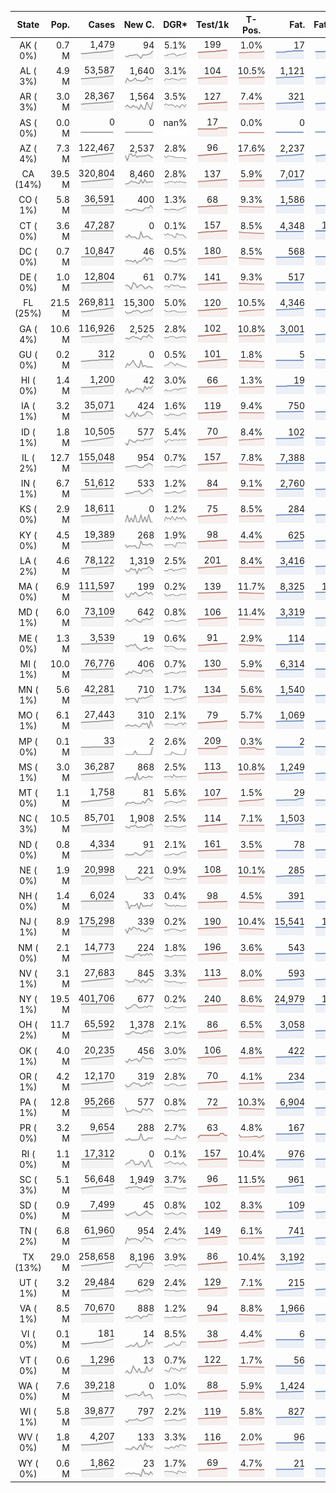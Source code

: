 
<!-- Building Table Time:  2020-07-13T13:57:29.245472 -->


| State | Pop. | Cases | New C. | DGR* | Test/1k | T-Pos. | Fat. | Fat./1M  | CFR* |  GF* | GF-14day | Dbl.Days | CDD |  
| :---: | ---: | ---: | ---: | :---: | :---: | :---: | ---: | ---:  | :---: |  :---: | :---: | :---: | ---: |  
| AK ( 0%)  | 0.7 M  | 1,479 <br><img src="/assets/images/covid/sparklines/AK_img_positive_20200713_1594663049.png"> | 94 <br><img src="/assets/images/covid/sparklines/AK_img_positiveIncrease_20200713_1594663049.png"> | 5.1% <br><img src="/assets/images/covid/sparklines/AK_img_dgr_4_20200713_1594663049.png"> | 199 <br><img src="/assets/images/covid/sparklines/AK_img_total_test_per_1k_20200713_1594663049.png"> | 1.0% <br><img src="/assets/images/covid/sparklines/AK_img_test_positivity_20200713_1594663049.png"> | 17 <br><img src="/assets/images/covid/sparklines/AK_img_death_20200713_1594663049.png"> | 23 <br><img src="/assets/images/covid/sparklines/AK_img_death_20200713_1594663049.png">  | 1.2% <br><img src="/assets/images/covid/sparklines/AK_img_cfr_4_20200713_1594663050.png"> |  1.3 <br><img src="/assets/images/covid/sparklines/AK_img_gfac_4_20200713_1594663050.png"> | 14.0 <br><img src="/assets/images/covid/sparklines/AK_img_gfac_14sum_20200713_1594663050.png"> | 13 <br><img src="/assets/images/covid/sparklines/AK_img_doubling_days_20200713_1594663050.png"> | 0   |  
| AL ( 3%)  | 4.9 M  | 53,587 <br><img src="/assets/images/covid/sparklines/AL_img_positive_20200713_1594663050.png"> | 1,640 <br><img src="/assets/images/covid/sparklines/AL_img_positiveIncrease_20200713_1594663050.png"> | 3.1% <br><img src="/assets/images/covid/sparklines/AL_img_dgr_4_20200713_1594663050.png"> | 104 <br><img src="/assets/images/covid/sparklines/AL_img_total_test_per_1k_20200713_1594663050.png"> | 10.5% <br><img src="/assets/images/covid/sparklines/AL_img_test_positivity_20200713_1594663050.png"> | 1,121 <br><img src="/assets/images/covid/sparklines/AL_img_death_20200713_1594663051.png"> | 229 <br><img src="/assets/images/covid/sparklines/AL_img_death_20200713_1594663051.png">  | 2.1% <br><img src="/assets/images/covid/sparklines/AL_img_cfr_4_20200713_1594663051.png"> |  1.1 <br><img src="/assets/images/covid/sparklines/AL_img_gfac_4_20200713_1594663051.png"> | 18.2 <br><img src="/assets/images/covid/sparklines/AL_img_gfac_14sum_20200713_1594663051.png"> | 23 <br><img src="/assets/images/covid/sparklines/AL_img_doubling_days_20200713_1594663051.png"> | 0   |  
| AR ( 3%)  | 3.0 M  | 28,367 <br><img src="/assets/images/covid/sparklines/AR_img_positive_20200713_1594663051.png"> | 1,564 <br><img src="/assets/images/covid/sparklines/AR_img_positiveIncrease_20200713_1594663051.png"> | 3.5% <br><img src="/assets/images/covid/sparklines/AR_img_dgr_4_20200713_1594663051.png"> | 127 <br><img src="/assets/images/covid/sparklines/AR_img_total_test_per_1k_20200713_1594663052.png"> | 7.4% <br><img src="/assets/images/covid/sparklines/AR_img_test_positivity_20200713_1594663052.png"> | 321 <br><img src="/assets/images/covid/sparklines/AR_img_death_20200713_1594663052.png"> | 106 <br><img src="/assets/images/covid/sparklines/AR_img_death_20200713_1594663052.png">  | 1.2% <br><img src="/assets/images/covid/sparklines/AR_img_cfr_4_20200713_1594663052.png"> |  0.2 <br><img src="/assets/images/covid/sparklines/AR_img_gfac_4_20200713_1594663052.png"> | 9.3 <br><img src="/assets/images/covid/sparklines/AR_img_gfac_14sum_20200713_1594663052.png"> | 20 <br><img src="/assets/images/covid/sparklines/AR_img_doubling_days_20200713_1594663052.png"> | 0   |  
| AS ( 0%)  | 0.0 M  | 0 <br><img src="/assets/images/covid/sparklines/AS_img_positive_20200713_1594663052.png"> | 0 <br><img src="/assets/images/covid/sparklines/AS_img_positiveIncrease_20200713_1594663053.png"> | nan% <br><img src="/assets/images/covid/sparklines/AS_img_dgr_4_20200713_1594663053.png"> | 17 <br><img src="/assets/images/covid/sparklines/AS_img_total_test_per_1k_20200713_1594663053.png"> | 0.0% <br><img src="/assets/images/covid/sparklines/AS_img_test_positivity_20200713_1594663053.png"> | 0 <br><img src="/assets/images/covid/sparklines/AS_img_death_20200713_1594663053.png"> | 0 <br><img src="/assets/images/covid/sparklines/AS_img_death_20200713_1594663053.png">  | 0.0% <br><img src="/assets/images/covid/sparklines/AS_img_cfr_4_20200713_1594663053.png"> |  nan <br><img src="/assets/images/covid/sparklines/AS_img_gfac_4_20200713_1594663053.png"> | nan <br><img src="/assets/images/covid/sparklines/AS_img_gfac_14sum_20200713_1594663053.png"> | nan <br><img src="/assets/images/covid/sparklines/AS_img_doubling_days_20200713_1594663053.png"> | 104   |  
| AZ ( 4%)  | 7.3 M  | 122,467 <br><img src="/assets/images/covid/sparklines/AZ_img_positive_20200713_1594663054.png"> | 2,537 <br><img src="/assets/images/covid/sparklines/AZ_img_positiveIncrease_20200713_1594663054.png"> | 2.8% <br><img src="/assets/images/covid/sparklines/AZ_img_dgr_4_20200713_1594663054.png"> | 96 <br><img src="/assets/images/covid/sparklines/AZ_img_total_test_per_1k_20200713_1594663054.png"> | 17.6% <br><img src="/assets/images/covid/sparklines/AZ_img_test_positivity_20200713_1594663054.png"> | 2,237 <br><img src="/assets/images/covid/sparklines/AZ_img_death_20200713_1594663054.png"> | 307 <br><img src="/assets/images/covid/sparklines/AZ_img_death_20200713_1594663054.png">  | 1.8% <br><img src="/assets/images/covid/sparklines/AZ_img_cfr_4_20200713_1594663055.png"> |  0.9 <br><img src="/assets/images/covid/sparklines/AZ_img_gfac_4_20200713_1594663054.png"> | 19.7 <br><img src="/assets/images/covid/sparklines/AZ_img_gfac_14sum_20200713_1594663054.png"> | 25 <br><img src="/assets/images/covid/sparklines/AZ_img_doubling_days_20200713_1594663055.png"> | 2   |  
| CA (14%)  | 39.5 M  | 320,804 <br><img src="/assets/images/covid/sparklines/CA_img_positive_20200713_1594663055.png"> | 8,460 <br><img src="/assets/images/covid/sparklines/CA_img_positiveIncrease_20200713_1594663055.png"> | 2.8% <br><img src="/assets/images/covid/sparklines/CA_img_dgr_4_20200713_1594663055.png"> | 137 <br><img src="/assets/images/covid/sparklines/CA_img_total_test_per_1k_20200713_1594663055.png"> | 5.9% <br><img src="/assets/images/covid/sparklines/CA_img_test_positivity_20200713_1594663055.png"> | 7,017 <br><img src="/assets/images/covid/sparklines/CA_img_death_20200713_1594663055.png"> | 178 <br><img src="/assets/images/covid/sparklines/CA_img_death_20200713_1594663055.png">  | 2.2% <br><img src="/assets/images/covid/sparklines/CA_img_cfr_4_20200713_1594663056.png"> |  1.1 <br><img src="/assets/images/covid/sparklines/CA_img_gfac_4_20200713_1594663055.png"> | 15.6 <br><img src="/assets/images/covid/sparklines/CA_img_gfac_14sum_20200713_1594663056.png"> | 25 <br><img src="/assets/images/covid/sparklines/CA_img_doubling_days_20200713_1594663056.png"> | 0   |  
| CO ( 1%)  | 5.8 M  | 36,591 <br><img src="/assets/images/covid/sparklines/CO_img_positive_20200713_1594663056.png"> | 400 <br><img src="/assets/images/covid/sparklines/CO_img_positiveIncrease_20200713_1594663056.png"> | 1.3% <br><img src="/assets/images/covid/sparklines/CO_img_dgr_4_20200713_1594663056.png"> | 68 <br><img src="/assets/images/covid/sparklines/CO_img_total_test_per_1k_20200713_1594663056.png"> | 9.3% <br><img src="/assets/images/covid/sparklines/CO_img_test_positivity_20200713_1594663056.png"> | 1,586 <br><img src="/assets/images/covid/sparklines/CO_img_death_20200713_1594663056.png"> | 275 <br><img src="/assets/images/covid/sparklines/CO_img_death_20200713_1594663056.png">  | 4.4% <br><img src="/assets/images/covid/sparklines/CO_img_cfr_4_20200713_1594663057.png"> |  1.0 <br><img src="/assets/images/covid/sparklines/CO_img_gfac_4_20200713_1594663056.png"> | 15.3 <br><img src="/assets/images/covid/sparklines/CO_img_gfac_14sum_20200713_1594663057.png"> | 54 <br><img src="/assets/images/covid/sparklines/CO_img_doubling_days_20200713_1594663057.png"> | 1   |  
| CT ( 0%)  | 3.6 M  | 47,287 <br><img src="/assets/images/covid/sparklines/CT_img_positive_20200713_1594663057.png"> | 0 <br><img src="/assets/images/covid/sparklines/CT_img_positiveIncrease_20200713_1594663057.png"> | 0.1% <br><img src="/assets/images/covid/sparklines/CT_img_dgr_4_20200713_1594663057.png"> | 157 <br><img src="/assets/images/covid/sparklines/CT_img_total_test_per_1k_20200713_1594663057.png"> | 8.5% <br><img src="/assets/images/covid/sparklines/CT_img_test_positivity_20200713_1594663057.png"> | 4,348 <br><img src="/assets/images/covid/sparklines/CT_img_death_20200713_1594663057.png"> | 1,220 <br><img src="/assets/images/covid/sparklines/CT_img_death_20200713_1594663057.png">  | 9.2% <br><img src="/assets/images/covid/sparklines/CT_img_cfr_4_20200713_1594663058.png"> |  0.6 <br><img src="/assets/images/covid/sparklines/CT_img_gfac_4_20200713_1594663058.png"> | 13.0 <br><img src="/assets/images/covid/sparklines/CT_img_gfac_14sum_20200713_1594663058.png"> | 1,044 <br><img src="/assets/images/covid/sparklines/CT_img_doubling_days_20200713_1594663058.png"> | 3   |  
| DC ( 0%)  | 0.7 M  | 10,847 <br><img src="/assets/images/covid/sparklines/DC_img_positive_20200713_1594663058.png"> | 46 <br><img src="/assets/images/covid/sparklines/DC_img_positiveIncrease_20200713_1594663058.png"> | 0.5% <br><img src="/assets/images/covid/sparklines/DC_img_dgr_4_20200713_1594663058.png"> | 180 <br><img src="/assets/images/covid/sparklines/DC_img_total_test_per_1k_20200713_1594663058.png"> | 8.5% <br><img src="/assets/images/covid/sparklines/DC_img_test_positivity_20200713_1594663058.png"> | 568 <br><img src="/assets/images/covid/sparklines/DC_img_death_20200713_1594663059.png"> | 805 <br><img src="/assets/images/covid/sparklines/DC_img_death_20200713_1594663059.png">  | 5.3% <br><img src="/assets/images/covid/sparklines/DC_img_cfr_4_20200713_1594663059.png"> |  1.0 <br><img src="/assets/images/covid/sparklines/DC_img_gfac_4_20200713_1594663059.png"> | 16.8 <br><img src="/assets/images/covid/sparklines/DC_img_gfac_14sum_20200713_1594663059.png"> | 144 <br><img src="/assets/images/covid/sparklines/DC_img_doubling_days_20200713_1594663059.png"> | 2   |  
| DE ( 0%)  | 1.0 M  | 12,804 <br><img src="/assets/images/covid/sparklines/DE_img_positive_20200713_1594663059.png"> | 61 <br><img src="/assets/images/covid/sparklines/DE_img_positiveIncrease_20200713_1594663060.png"> | 0.7% <br><img src="/assets/images/covid/sparklines/DE_img_dgr_4_20200713_1594663060.png"> | 141 <br><img src="/assets/images/covid/sparklines/DE_img_total_test_per_1k_20200713_1594663060.png"> | 9.3% <br><img src="/assets/images/covid/sparklines/DE_img_test_positivity_20200713_1594663060.png"> | 517 <br><img src="/assets/images/covid/sparklines/DE_img_death_20200713_1594663060.png"> | 531 <br><img src="/assets/images/covid/sparklines/DE_img_death_20200713_1594663060.png">  | 4.1% <br><img src="/assets/images/covid/sparklines/DE_img_cfr_4_20200713_1594663061.png"> |  0.9 <br><img src="/assets/images/covid/sparklines/DE_img_gfac_4_20200713_1594663060.png"> | 19.3 <br><img src="/assets/images/covid/sparklines/DE_img_gfac_14sum_20200713_1594663060.png"> | 105 <br><img src="/assets/images/covid/sparklines/DE_img_doubling_days_20200713_1594663060.png"> | 2   |  
| FL (25%)  | 21.5 M  | 269,811 <br><img src="/assets/images/covid/sparklines/FL_img_positive_20200713_1594663061.png"> | 15,300 <br><img src="/assets/images/covid/sparklines/FL_img_positiveIncrease_20200713_1594663061.png"> | 5.0% <br><img src="/assets/images/covid/sparklines/FL_img_dgr_4_20200713_1594663061.png"> | 120 <br><img src="/assets/images/covid/sparklines/FL_img_total_test_per_1k_20200713_1594663061.png"> | 10.5% <br><img src="/assets/images/covid/sparklines/FL_img_test_positivity_20200713_1594663061.png"> | 4,346 <br><img src="/assets/images/covid/sparklines/FL_img_death_20200713_1594663061.png"> | 202 <br><img src="/assets/images/covid/sparklines/FL_img_death_20200713_1594663061.png">  | 1.7% <br><img src="/assets/images/covid/sparklines/FL_img_cfr_4_20200713_1594663062.png"> |  1.2 <br><img src="/assets/images/covid/sparklines/FL_img_gfac_4_20200713_1594663061.png"> | 15.0 <br><img src="/assets/images/covid/sparklines/FL_img_gfac_14sum_20200713_1594663062.png"> | 14 <br><img src="/assets/images/covid/sparklines/FL_img_doubling_days_20200713_1594663062.png"> | 0   |  
| GA ( 4%)  | 10.6 M  | 116,926 <br><img src="/assets/images/covid/sparklines/GA_img_positive_20200713_1594663062.png"> | 2,525 <br><img src="/assets/images/covid/sparklines/GA_img_positiveIncrease_20200713_1594663062.png"> | 2.8% <br><img src="/assets/images/covid/sparklines/GA_img_dgr_4_20200713_1594663062.png"> | 102 <br><img src="/assets/images/covid/sparklines/GA_img_total_test_per_1k_20200713_1594663063.png"> | 10.8% <br><img src="/assets/images/covid/sparklines/GA_img_test_positivity_20200713_1594663063.png"> | 3,001 <br><img src="/assets/images/covid/sparklines/GA_img_death_20200713_1594663063.png"> | 283 <br><img src="/assets/images/covid/sparklines/GA_img_death_20200713_1594663063.png">  | 2.7% <br><img src="/assets/images/covid/sparklines/GA_img_cfr_4_20200713_1594663063.png"> |  0.9 <br><img src="/assets/images/covid/sparklines/GA_img_gfac_4_20200713_1594663063.png"> | 15.2 <br><img src="/assets/images/covid/sparklines/GA_img_gfac_14sum_20200713_1594663063.png"> | 25 <br><img src="/assets/images/covid/sparklines/GA_img_doubling_days_20200713_1594663063.png"> | 2   |  
| GU ( 0%)  | 0.2 M  | 312 <br><img src="/assets/images/covid/sparklines/GU_img_positive_20200713_1594663063.png"> | 0 <br><img src="/assets/images/covid/sparklines/GU_img_positiveIncrease_20200713_1594663063.png"> | 0.5% <br><img src="/assets/images/covid/sparklines/GU_img_dgr_4_20200713_1594663064.png"> | 101 <br><img src="/assets/images/covid/sparklines/GU_img_total_test_per_1k_20200713_1594663064.png"> | 1.8% <br><img src="/assets/images/covid/sparklines/GU_img_test_positivity_20200713_1594663064.png"> | 5 <br><img src="/assets/images/covid/sparklines/GU_img_death_20200713_1594663064.png"> | 30 <br><img src="/assets/images/covid/sparklines/GU_img_death_20200713_1594663064.png">  | 1.6% <br><img src="/assets/images/covid/sparklines/GU_img_cfr_4_20200713_1594663064.png"> |  0.7 <br><img src="/assets/images/covid/sparklines/GU_img_gfac_4_20200713_1594663064.png"> | 12.2 <br><img src="/assets/images/covid/sparklines/GU_img_gfac_14sum_20200713_1594663064.png"> | 149 <br><img src="/assets/images/covid/sparklines/GU_img_doubling_days_20200713_1594663064.png"> | 6   |  
| HI ( 0%)  | 1.4 M  | 1,200 <br><img src="/assets/images/covid/sparklines/HI_img_positive_20200713_1594663065.png"> | 42 <br><img src="/assets/images/covid/sparklines/HI_img_positiveIncrease_20200713_1594663065.png"> | 3.0% <br><img src="/assets/images/covid/sparklines/HI_img_dgr_4_20200713_1594663065.png"> | 66 <br><img src="/assets/images/covid/sparklines/HI_img_total_test_per_1k_20200713_1594663065.png"> | 1.3% <br><img src="/assets/images/covid/sparklines/HI_img_test_positivity_20200713_1594663065.png"> | 19 <br><img src="/assets/images/covid/sparklines/HI_img_death_20200713_1594663065.png"> | 13 <br><img src="/assets/images/covid/sparklines/HI_img_death_20200713_1594663065.png">  | 1.7% <br><img src="/assets/images/covid/sparklines/HI_img_cfr_4_20200713_1594663066.png"> |  1.4 <br><img src="/assets/images/covid/sparklines/HI_img_gfac_4_20200713_1594663065.png"> | 37.7 <br><img src="/assets/images/covid/sparklines/HI_img_gfac_14sum_20200713_1594663065.png"> | 23 <br><img src="/assets/images/covid/sparklines/HI_img_doubling_days_20200713_1594663065.png"> | 0   |  
| IA ( 1%)  | 3.2 M  | 35,071 <br><img src="/assets/images/covid/sparklines/IA_img_positive_20200713_1594663066.png"> | 424 <br><img src="/assets/images/covid/sparklines/IA_img_positiveIncrease_20200713_1594663066.png"> | 1.6% <br><img src="/assets/images/covid/sparklines/IA_img_dgr_4_20200713_1594663066.png"> | 119 <br><img src="/assets/images/covid/sparklines/IA_img_total_test_per_1k_20200713_1594663066.png"> | 9.4% <br><img src="/assets/images/covid/sparklines/IA_img_test_positivity_20200713_1594663066.png"> | 750 <br><img src="/assets/images/covid/sparklines/IA_img_death_20200713_1594663066.png"> | 238 <br><img src="/assets/images/covid/sparklines/IA_img_death_20200713_1594663066.png">  | 2.2% <br><img src="/assets/images/covid/sparklines/IA_img_cfr_4_20200713_1594663067.png"> |  0.9 <br><img src="/assets/images/covid/sparklines/IA_img_gfac_4_20200713_1594663066.png"> | 16.7 <br><img src="/assets/images/covid/sparklines/IA_img_gfac_14sum_20200713_1594663067.png"> | 42 <br><img src="/assets/images/covid/sparklines/IA_img_doubling_days_20200713_1594663067.png"> | 2   |  
| ID ( 1%)  | 1.8 M  | 10,505 <br><img src="/assets/images/covid/sparklines/ID_img_positive_20200713_1594663067.png"> | 577 <br><img src="/assets/images/covid/sparklines/ID_img_positiveIncrease_20200713_1594663067.png"> | 5.4% <br><img src="/assets/images/covid/sparklines/ID_img_dgr_4_20200713_1594663067.png"> | 70 <br><img src="/assets/images/covid/sparklines/ID_img_total_test_per_1k_20200713_1594663067.png"> | 8.4% <br><img src="/assets/images/covid/sparklines/ID_img_test_positivity_20200713_1594663068.png"> | 102 <br><img src="/assets/images/covid/sparklines/ID_img_death_20200713_1594663068.png"> | 57 <br><img src="/assets/images/covid/sparklines/ID_img_death_20200713_1594663068.png">  | 1.0% <br><img src="/assets/images/covid/sparklines/ID_img_cfr_4_20200713_1594663068.png"> |  1.1 <br><img src="/assets/images/covid/sparklines/ID_img_gfac_4_20200713_1594663068.png"> | 13.1 <br><img src="/assets/images/covid/sparklines/ID_img_gfac_14sum_20200713_1594663068.png"> | 13 <br><img src="/assets/images/covid/sparklines/ID_img_doubling_days_20200713_1594663068.png"> | 0   |  
| IL ( 2%)  | 12.7 M  | 155,048 <br><img src="/assets/images/covid/sparklines/IL_img_positive_20200713_1594663068.png"> | 954 <br><img src="/assets/images/covid/sparklines/IL_img_positiveIncrease_20200713_1594663068.png"> | 0.7% <br><img src="/assets/images/covid/sparklines/IL_img_dgr_4_20200713_1594663069.png"> | 157 <br><img src="/assets/images/covid/sparklines/IL_img_total_test_per_1k_20200713_1594663069.png"> | 7.8% <br><img src="/assets/images/covid/sparklines/IL_img_test_positivity_20200713_1594663069.png"> | 7,388 <br><img src="/assets/images/covid/sparklines/IL_img_death_20200713_1594663069.png"> | 583 <br><img src="/assets/images/covid/sparklines/IL_img_death_20200713_1594663069.png">  | 4.8% <br><img src="/assets/images/covid/sparklines/IL_img_cfr_4_20200713_1594663070.png"> |  1.0 <br><img src="/assets/images/covid/sparklines/IL_img_gfac_4_20200713_1594663069.png"> | 14.6 <br><img src="/assets/images/covid/sparklines/IL_img_gfac_14sum_20200713_1594663069.png"> | 101 <br><img src="/assets/images/covid/sparklines/IL_img_doubling_days_20200713_1594663069.png"> | 2   |  
| IN ( 1%)  | 6.7 M  | 51,612 <br><img src="/assets/images/covid/sparklines/IN_img_positive_20200713_1594663070.png"> | 533 <br><img src="/assets/images/covid/sparklines/IN_img_positiveIncrease_20200713_1594663070.png"> | 1.2% <br><img src="/assets/images/covid/sparklines/IN_img_dgr_4_20200713_1594663070.png"> | 84 <br><img src="/assets/images/covid/sparklines/IN_img_total_test_per_1k_20200713_1594663070.png"> | 9.1% <br><img src="/assets/images/covid/sparklines/IN_img_test_positivity_20200713_1594663070.png"> | 2,760 <br><img src="/assets/images/covid/sparklines/IN_img_death_20200713_1594663070.png"> | 410 <br><img src="/assets/images/covid/sparklines/IN_img_death_20200713_1594663070.png">  | 5.4% <br><img src="/assets/images/covid/sparklines/IN_img_cfr_4_20200713_1594663071.png"> |  1.0 <br><img src="/assets/images/covid/sparklines/IN_img_gfac_4_20200713_1594663070.png"> | 14.9 <br><img src="/assets/images/covid/sparklines/IN_img_gfac_14sum_20200713_1594663071.png"> | 58 <br><img src="/assets/images/covid/sparklines/IN_img_doubling_days_20200713_1594663071.png"> | 1   |  
| KS ( 0%)  | 2.9 M  | 18,611 <br><img src="/assets/images/covid/sparklines/KS_img_positive_20200713_1594663071.png"> | 0 <br><img src="/assets/images/covid/sparklines/KS_img_positiveIncrease_20200713_1594663071.png"> | 1.2% <br><img src="/assets/images/covid/sparklines/KS_img_dgr_4_20200713_1594663071.png"> | 75 <br><img src="/assets/images/covid/sparklines/KS_img_total_test_per_1k_20200713_1594663071.png"> | 8.5% <br><img src="/assets/images/covid/sparklines/KS_img_test_positivity_20200713_1594663071.png"> | 284 <br><img src="/assets/images/covid/sparklines/KS_img_death_20200713_1594663072.png"> | 97 <br><img src="/assets/images/covid/sparklines/KS_img_death_20200713_1594663072.png">  | 1.5% <br><img src="/assets/images/covid/sparklines/KS_img_cfr_4_20200713_1594663072.png"> |  0.0 <br><img src="/assets/images/covid/sparklines/KS_img_gfac_4_20200713_1594663072.png"> | 0.0 <br><img src="/assets/images/covid/sparklines/KS_img_gfac_14sum_20200713_1594663072.png"> | 59 <br><img src="/assets/images/covid/sparklines/KS_img_doubling_days_20200713_1594663072.png"> | 2   |  
| KY ( 0%)  | 4.5 M  | 19,389 <br><img src="/assets/images/covid/sparklines/KY_img_positive_20200713_1594663072.png"> | 268 <br><img src="/assets/images/covid/sparklines/KY_img_positiveIncrease_20200713_1594663072.png"> | 1.9% <br><img src="/assets/images/covid/sparklines/KY_img_dgr_4_20200713_1594663072.png"> | 98 <br><img src="/assets/images/covid/sparklines/KY_img_total_test_per_1k_20200713_1594663073.png"> | 4.4% <br><img src="/assets/images/covid/sparklines/KY_img_test_positivity_20200713_1594663073.png"> | 625 <br><img src="/assets/images/covid/sparklines/KY_img_death_20200713_1594663073.png"> | 140 <br><img src="/assets/images/covid/sparklines/KY_img_death_20200713_1594663073.png">  | 3.3% <br><img src="/assets/images/covid/sparklines/KY_img_cfr_4_20200713_1594663073.png"> |  0.9 <br><img src="/assets/images/covid/sparklines/KY_img_gfac_4_20200713_1594663073.png"> | 12.5 <br><img src="/assets/images/covid/sparklines/KY_img_gfac_14sum_20200713_1594663073.png"> | 36 <br><img src="/assets/images/covid/sparklines/KY_img_doubling_days_20200713_1594663073.png"> | 1   |  
| LA ( 2%)  | 4.6 M  | 78,122 <br><img src="/assets/images/covid/sparklines/LA_img_positive_20200713_1594663073.png"> | 1,319 <br><img src="/assets/images/covid/sparklines/LA_img_positiveIncrease_20200713_1594663074.png"> | 2.5% <br><img src="/assets/images/covid/sparklines/LA_img_dgr_4_20200713_1594663074.png"> | 201 <br><img src="/assets/images/covid/sparklines/LA_img_total_test_per_1k_20200713_1594663074.png"> | 8.4% <br><img src="/assets/images/covid/sparklines/LA_img_test_positivity_20200713_1594663074.png"> | 3,416 <br><img src="/assets/images/covid/sparklines/LA_img_death_20200713_1594663074.png"> | 735 <br><img src="/assets/images/covid/sparklines/LA_img_death_20200713_1594663074.png">  | 4.5% <br><img src="/assets/images/covid/sparklines/LA_img_cfr_4_20200713_1594663075.png"> |  0.9 <br><img src="/assets/images/covid/sparklines/LA_img_gfac_4_20200713_1594663074.png"> | 13.5 <br><img src="/assets/images/covid/sparklines/LA_img_gfac_14sum_20200713_1594663074.png"> | 28 <br><img src="/assets/images/covid/sparklines/LA_img_doubling_days_20200713_1594663074.png"> | 2   |  
| MA ( 0%)  | 6.9 M  | 111,597 <br><img src="/assets/images/covid/sparklines/MA_img_positive_20200713_1594663075.png"> | 199 <br><img src="/assets/images/covid/sparklines/MA_img_positiveIncrease_20200713_1594663075.png"> | 0.2% <br><img src="/assets/images/covid/sparklines/MA_img_dgr_4_20200713_1594663075.png"> | 139 <br><img src="/assets/images/covid/sparklines/MA_img_total_test_per_1k_20200713_1594663075.png"> | 11.7% <br><img src="/assets/images/covid/sparklines/MA_img_test_positivity_20200713_1594663075.png"> | 8,325 <br><img src="/assets/images/covid/sparklines/MA_img_death_20200713_1594663075.png"> | 1,208 <br><img src="/assets/images/covid/sparklines/MA_img_death_20200713_1594663075.png">  | 7.5% <br><img src="/assets/images/covid/sparklines/MA_img_cfr_4_20200713_1594663076.png"> |  1.0 <br><img src="/assets/images/covid/sparklines/MA_img_gfac_4_20200713_1594663076.png"> | 15.2 <br><img src="/assets/images/covid/sparklines/MA_img_gfac_14sum_20200713_1594663076.png"> | 330 <br><img src="/assets/images/covid/sparklines/MA_img_doubling_days_20200713_1594663076.png"> | 1   |  
| MD ( 1%)  | 6.0 M  | 73,109 <br><img src="/assets/images/covid/sparklines/MD_img_positive_20200713_1594663076.png"> | 642 <br><img src="/assets/images/covid/sparklines/MD_img_positiveIncrease_20200713_1594663077.png"> | 0.8% <br><img src="/assets/images/covid/sparklines/MD_img_dgr_4_20200713_1594663077.png"> | 106 <br><img src="/assets/images/covid/sparklines/MD_img_total_test_per_1k_20200713_1594663077.png"> | 11.4% <br><img src="/assets/images/covid/sparklines/MD_img_test_positivity_20200713_1594663077.png"> | 3,319 <br><img src="/assets/images/covid/sparklines/MD_img_death_20200713_1594663077.png"> | 549 <br><img src="/assets/images/covid/sparklines/MD_img_death_20200713_1594663077.png">  | 4.6% <br><img src="/assets/images/covid/sparklines/MD_img_cfr_4_20200713_1594663078.png"> |  1.1 <br><img src="/assets/images/covid/sparklines/MD_img_gfac_4_20200713_1594663077.png"> | 15.1 <br><img src="/assets/images/covid/sparklines/MD_img_gfac_14sum_20200713_1594663078.png"> | 88 <br><img src="/assets/images/covid/sparklines/MD_img_doubling_days_20200713_1594663078.png"> | 0   |  
| ME ( 0%)  | 1.3 M  | 3,539 <br><img src="/assets/images/covid/sparklines/ME_img_positive_20200713_1594663078.png"> | 19 <br><img src="/assets/images/covid/sparklines/ME_img_positiveIncrease_20200713_1594663078.png"> | 0.6% <br><img src="/assets/images/covid/sparklines/ME_img_dgr_4_20200713_1594663078.png"> | 91 <br><img src="/assets/images/covid/sparklines/ME_img_total_test_per_1k_20200713_1594663078.png"> | 2.9% <br><img src="/assets/images/covid/sparklines/ME_img_test_positivity_20200713_1594663078.png"> | 114 <br><img src="/assets/images/covid/sparklines/ME_img_death_20200713_1594663078.png"> | 85 <br><img src="/assets/images/covid/sparklines/ME_img_death_20200713_1594663078.png">  | 3.2% <br><img src="/assets/images/covid/sparklines/ME_img_cfr_4_20200713_1594663079.png"> |  1.1 <br><img src="/assets/images/covid/sparklines/ME_img_gfac_4_20200713_1594663078.png"> | 14.7 <br><img src="/assets/images/covid/sparklines/ME_img_gfac_14sum_20200713_1594663079.png"> | 126 <br><img src="/assets/images/covid/sparklines/ME_img_doubling_days_20200713_1594663079.png"> | 1   |  
| MI ( 1%)  | 10.0 M  | 76,776 <br><img src="/assets/images/covid/sparklines/MI_img_positive_20200713_1594663079.png"> | 406 <br><img src="/assets/images/covid/sparklines/MI_img_positiveIncrease_20200713_1594663079.png"> | 0.7% <br><img src="/assets/images/covid/sparklines/MI_img_dgr_4_20200713_1594663080.png"> | 130 <br><img src="/assets/images/covid/sparklines/MI_img_total_test_per_1k_20200713_1594663080.png"> | 5.9% <br><img src="/assets/images/covid/sparklines/MI_img_test_positivity_20200713_1594663080.png"> | 6,314 <br><img src="/assets/images/covid/sparklines/MI_img_death_20200713_1594663080.png"> | 632 <br><img src="/assets/images/covid/sparklines/MI_img_death_20200713_1594663080.png">  | 8.3% <br><img src="/assets/images/covid/sparklines/MI_img_cfr_4_20200713_1594663080.png"> |  0.9 <br><img src="/assets/images/covid/sparklines/MI_img_gfac_4_20200713_1594663080.png"> | 15.4 <br><img src="/assets/images/covid/sparklines/MI_img_gfac_14sum_20200713_1594663080.png"> | 98 <br><img src="/assets/images/covid/sparklines/MI_img_doubling_days_20200713_1594663080.png"> | 1   |  
| MN ( 1%)  | 5.6 M  | 42,281 <br><img src="/assets/images/covid/sparklines/MN_img_positive_20200713_1594663081.png"> | 710 <br><img src="/assets/images/covid/sparklines/MN_img_positiveIncrease_20200713_1594663081.png"> | 1.7% <br><img src="/assets/images/covid/sparklines/MN_img_dgr_4_20200713_1594663081.png"> | 134 <br><img src="/assets/images/covid/sparklines/MN_img_total_test_per_1k_20200713_1594663081.png"> | 5.6% <br><img src="/assets/images/covid/sparklines/MN_img_test_positivity_20200713_1594663081.png"> | 1,540 <br><img src="/assets/images/covid/sparklines/MN_img_death_20200713_1594663081.png"> | 273 <br><img src="/assets/images/covid/sparklines/MN_img_death_20200713_1594663081.png">  | 3.7% <br><img src="/assets/images/covid/sparklines/MN_img_cfr_4_20200713_1594663082.png"> |  1.1 <br><img src="/assets/images/covid/sparklines/MN_img_gfac_4_20200713_1594663081.png"> | 13.4 <br><img src="/assets/images/covid/sparklines/MN_img_gfac_14sum_20200713_1594663081.png"> | 42 <br><img src="/assets/images/covid/sparklines/MN_img_doubling_days_20200713_1594663081.png"> | 1   |  
| MO ( 1%)  | 6.1 M  | 27,443 <br><img src="/assets/images/covid/sparklines/MO_img_positive_20200713_1594663082.png"> | 310 <br><img src="/assets/images/covid/sparklines/MO_img_positiveIncrease_20200713_1594663082.png"> | 2.1% <br><img src="/assets/images/covid/sparklines/MO_img_dgr_4_20200713_1594663082.png"> | 79 <br><img src="/assets/images/covid/sparklines/MO_img_total_test_per_1k_20200713_1594663082.png"> | 5.7% <br><img src="/assets/images/covid/sparklines/MO_img_test_positivity_20200713_1594663082.png"> | 1,069 <br><img src="/assets/images/covid/sparklines/MO_img_death_20200713_1594663082.png"> | 174 <br><img src="/assets/images/covid/sparklines/MO_img_death_20200713_1594663082.png">  | 4.0% <br><img src="/assets/images/covid/sparklines/MO_img_cfr_4_20200713_1594663083.png"> |  0.5 <br><img src="/assets/images/covid/sparklines/MO_img_gfac_4_20200713_1594663082.png"> | 14.3 <br><img src="/assets/images/covid/sparklines/MO_img_gfac_14sum_20200713_1594663082.png"> | 33 <br><img src="/assets/images/covid/sparklines/MO_img_doubling_days_20200713_1594663083.png"> | 1   |  
| MP ( 0%)  | 0.1 M  | 33 <br><img src="/assets/images/covid/sparklines/MP_img_positive_20200713_1594663083.png"> | 2 <br><img src="/assets/images/covid/sparklines/MP_img_positiveIncrease_20200713_1594663083.png"> | 2.6% <br><img src="/assets/images/covid/sparklines/MP_img_dgr_4_20200713_1594663083.png"> | 209 <br><img src="/assets/images/covid/sparklines/MP_img_total_test_per_1k_20200713_1594663083.png"> | 0.3% <br><img src="/assets/images/covid/sparklines/MP_img_test_positivity_20200713_1594663083.png"> | 2 <br><img src="/assets/images/covid/sparklines/MP_img_death_20200713_1594663083.png"> | 39 <br><img src="/assets/images/covid/sparklines/MP_img_death_20200713_1594663083.png">  | 6.3% <br><img src="/assets/images/covid/sparklines/MP_img_cfr_4_20200713_1594663084.png"> |  0.0 <br><img src="/assets/images/covid/sparklines/MP_img_gfac_4_20200713_1594663083.png"> | 3.8 <br><img src="/assets/images/covid/sparklines/MP_img_gfac_14sum_20200713_1594663084.png"> | 27 <br><img src="/assets/images/covid/sparklines/MP_img_doubling_days_20200713_1594663084.png"> | 104   |  
| MS ( 1%)  | 3.0 M  | 36,287 <br><img src="/assets/images/covid/sparklines/MS_img_positive_20200713_1594663084.png"> | 868 <br><img src="/assets/images/covid/sparklines/MS_img_positiveIncrease_20200713_1594663084.png"> | 2.5% <br><img src="/assets/images/covid/sparklines/MS_img_dgr_4_20200713_1594663084.png"> | 113 <br><img src="/assets/images/covid/sparklines/MS_img_total_test_per_1k_20200713_1594663084.png"> | 10.8% <br><img src="/assets/images/covid/sparklines/MS_img_test_positivity_20200713_1594663084.png"> | 1,249 <br><img src="/assets/images/covid/sparklines/MS_img_death_20200713_1594663085.png"> | 420 <br><img src="/assets/images/covid/sparklines/MS_img_death_20200713_1594663085.png">  | 3.5% <br><img src="/assets/images/covid/sparklines/MS_img_cfr_4_20200713_1594663085.png"> |  1.1 <br><img src="/assets/images/covid/sparklines/MS_img_gfac_4_20200713_1594663085.png"> | 15.1 <br><img src="/assets/images/covid/sparklines/MS_img_gfac_14sum_20200713_1594663085.png"> | 28 <br><img src="/assets/images/covid/sparklines/MS_img_doubling_days_20200713_1594663085.png"> | 0   |  
| MT ( 0%)  | 1.1 M  | 1,758 <br><img src="/assets/images/covid/sparklines/MT_img_positive_20200713_1594663085.png"> | 81 <br><img src="/assets/images/covid/sparklines/MT_img_positiveIncrease_20200713_1594663085.png"> | 5.6% <br><img src="/assets/images/covid/sparklines/MT_img_dgr_4_20200713_1594663086.png"> | 107 <br><img src="/assets/images/covid/sparklines/MT_img_total_test_per_1k_20200713_1594663086.png"> | 1.5% <br><img src="/assets/images/covid/sparklines/MT_img_test_positivity_20200713_1594663086.png"> | 29 <br><img src="/assets/images/covid/sparklines/MT_img_death_20200713_1594663086.png"> | 27 <br><img src="/assets/images/covid/sparklines/MT_img_death_20200713_1594663086.png">  | 1.7% <br><img src="/assets/images/covid/sparklines/MT_img_cfr_4_20200713_1594663086.png"> |  1.1 <br><img src="/assets/images/covid/sparklines/MT_img_gfac_4_20200713_1594663086.png"> | 19.7 <br><img src="/assets/images/covid/sparklines/MT_img_gfac_14sum_20200713_1594663086.png"> | 12 <br><img src="/assets/images/covid/sparklines/MT_img_doubling_days_20200713_1594663086.png"> | 2   |  
| NC ( 3%)  | 10.5 M  | 85,701 <br><img src="/assets/images/covid/sparklines/NC_img_positive_20200713_1594663086.png"> | 1,908 <br><img src="/assets/images/covid/sparklines/NC_img_positiveIncrease_20200713_1594663087.png"> | 2.5% <br><img src="/assets/images/covid/sparklines/NC_img_dgr_4_20200713_1594663087.png"> | 114 <br><img src="/assets/images/covid/sparklines/NC_img_total_test_per_1k_20200713_1594663087.png"> | 7.1% <br><img src="/assets/images/covid/sparklines/NC_img_test_positivity_20200713_1594663087.png"> | 1,503 <br><img src="/assets/images/covid/sparklines/NC_img_death_20200713_1594663087.png"> | 143 <br><img src="/assets/images/covid/sparklines/NC_img_death_20200713_1594663087.png">  | 1.8% <br><img src="/assets/images/covid/sparklines/NC_img_cfr_4_20200713_1594663087.png"> |  1.0 <br><img src="/assets/images/covid/sparklines/NC_img_gfac_4_20200713_1594663087.png"> | 14.7 <br><img src="/assets/images/covid/sparklines/NC_img_gfac_14sum_20200713_1594663087.png"> | 28 <br><img src="/assets/images/covid/sparklines/NC_img_doubling_days_20200713_1594663087.png"> | 1   |  
| ND ( 0%)  | 0.8 M  | 4,334 <br><img src="/assets/images/covid/sparklines/ND_img_positive_20200713_1594663088.png"> | 91 <br><img src="/assets/images/covid/sparklines/ND_img_positiveIncrease_20200713_1594663088.png"> | 2.1% <br><img src="/assets/images/covid/sparklines/ND_img_dgr_4_20200713_1594663088.png"> | 161 <br><img src="/assets/images/covid/sparklines/ND_img_total_test_per_1k_20200713_1594663088.png"> | 3.5% <br><img src="/assets/images/covid/sparklines/ND_img_test_positivity_20200713_1594663088.png"> | 78 <br><img src="/assets/images/covid/sparklines/ND_img_death_20200713_1594663088.png"> | 102 <br><img src="/assets/images/covid/sparklines/ND_img_death_20200713_1594663088.png">  | 1.9% <br><img src="/assets/images/covid/sparklines/ND_img_cfr_4_20200713_1594663089.png"> |  1.1 <br><img src="/assets/images/covid/sparklines/ND_img_gfac_4_20200713_1594663088.png"> | 15.7 <br><img src="/assets/images/covid/sparklines/ND_img_gfac_14sum_20200713_1594663088.png"> | 33 <br><img src="/assets/images/covid/sparklines/ND_img_doubling_days_20200713_1594663089.png"> | 0   |  
| NE ( 0%)  | 1.9 M  | 20,998 <br><img src="/assets/images/covid/sparklines/NE_img_positive_20200713_1594663089.png"> | 221 <br><img src="/assets/images/covid/sparklines/NE_img_positiveIncrease_20200713_1594663089.png"> | 0.9% <br><img src="/assets/images/covid/sparklines/NE_img_dgr_4_20200713_1594663089.png"> | 108 <br><img src="/assets/images/covid/sparklines/NE_img_total_test_per_1k_20200713_1594663089.png"> | 10.1% <br><img src="/assets/images/covid/sparklines/NE_img_test_positivity_20200713_1594663089.png"> | 285 <br><img src="/assets/images/covid/sparklines/NE_img_death_20200713_1594663089.png"> | 147 <br><img src="/assets/images/covid/sparklines/NE_img_death_20200713_1594663089.png">  | 1.4% <br><img src="/assets/images/covid/sparklines/NE_img_cfr_4_20200713_1594663090.png"> |  1.2 <br><img src="/assets/images/covid/sparklines/NE_img_gfac_4_20200713_1594663089.png"> | 14.7 <br><img src="/assets/images/covid/sparklines/NE_img_gfac_14sum_20200713_1594663090.png"> | 74 <br><img src="/assets/images/covid/sparklines/NE_img_doubling_days_20200713_1594663090.png"> | 0   |  
| NH ( 0%)  | 1.4 M  | 6,024 <br><img src="/assets/images/covid/sparklines/NH_img_positive_20200713_1594663090.png"> | 33 <br><img src="/assets/images/covid/sparklines/NH_img_positiveIncrease_20200713_1594663090.png"> | 0.4% <br><img src="/assets/images/covid/sparklines/NH_img_dgr_4_20200713_1594663090.png"> | 98 <br><img src="/assets/images/covid/sparklines/NH_img_total_test_per_1k_20200713_1594663090.png"> | 4.5% <br><img src="/assets/images/covid/sparklines/NH_img_test_positivity_20200713_1594663090.png"> | 391 <br><img src="/assets/images/covid/sparklines/NH_img_death_20200713_1594663091.png"> | 288 <br><img src="/assets/images/covid/sparklines/NH_img_death_20200713_1594663091.png">  | 6.5% <br><img src="/assets/images/covid/sparklines/NH_img_cfr_4_20200713_1594663091.png"> |  1.3 <br><img src="/assets/images/covid/sparklines/NH_img_gfac_4_20200713_1594663091.png"> | 12.0 <br><img src="/assets/images/covid/sparklines/NH_img_gfac_14sum_20200713_1594663091.png"> | 166 <br><img src="/assets/images/covid/sparklines/NH_img_doubling_days_20200713_1594663091.png"> | 0   |  
| NJ ( 1%)  | 8.9 M  | 175,298 <br><img src="/assets/images/covid/sparklines/NJ_img_positive_20200713_1594663091.png"> | 339 <br><img src="/assets/images/covid/sparklines/NJ_img_positiveIncrease_20200713_1594663091.png"> | 0.2% <br><img src="/assets/images/covid/sparklines/NJ_img_dgr_4_20200713_1594663091.png"> | 190 <br><img src="/assets/images/covid/sparklines/NJ_img_total_test_per_1k_20200713_1594663091.png"> | 10.4% <br><img src="/assets/images/covid/sparklines/NJ_img_test_positivity_20200713_1594663092.png"> | 15,541 <br><img src="/assets/images/covid/sparklines/NJ_img_death_20200713_1594663092.png"> | 1,750 <br><img src="/assets/images/covid/sparklines/NJ_img_death_20200713_1594663092.png">  | 8.9% <br><img src="/assets/images/covid/sparklines/NJ_img_cfr_4_20200713_1594663092.png"> |  1.1 <br><img src="/assets/images/covid/sparklines/NJ_img_gfac_4_20200713_1594663092.png"> | 17.3 <br><img src="/assets/images/covid/sparklines/NJ_img_gfac_14sum_20200713_1594663092.png"> | 380 <br><img src="/assets/images/covid/sparklines/NJ_img_doubling_days_20200713_1594663092.png"> | 0   |  
| NM ( 0%)  | 2.1 M  | 14,773 <br><img src="/assets/images/covid/sparklines/NM_img_positive_20200713_1594663092.png"> | 224 <br><img src="/assets/images/covid/sparklines/NM_img_positiveIncrease_20200713_1594663092.png"> | 1.8% <br><img src="/assets/images/covid/sparklines/NM_img_dgr_4_20200713_1594663093.png"> | 196 <br><img src="/assets/images/covid/sparklines/NM_img_total_test_per_1k_20200713_1594663093.png"> | 3.6% <br><img src="/assets/images/covid/sparklines/NM_img_test_positivity_20200713_1594663093.png"> | 543 <br><img src="/assets/images/covid/sparklines/NM_img_death_20200713_1594663093.png"> | 259 <br><img src="/assets/images/covid/sparklines/NM_img_death_20200713_1594663093.png">  | 3.7% <br><img src="/assets/images/covid/sparklines/NM_img_cfr_4_20200713_1594663093.png"> |  1.0 <br><img src="/assets/images/covid/sparklines/NM_img_gfac_4_20200713_1594663093.png"> | 14.8 <br><img src="/assets/images/covid/sparklines/NM_img_gfac_14sum_20200713_1594663093.png"> | 39 <br><img src="/assets/images/covid/sparklines/NM_img_doubling_days_20200713_1594663093.png"> | 1   |  
| NV ( 1%)  | 3.1 M  | 27,683 <br><img src="/assets/images/covid/sparklines/NV_img_positive_20200713_1594663093.png"> | 845 <br><img src="/assets/images/covid/sparklines/NV_img_positiveIncrease_20200713_1594663094.png"> | 3.3% <br><img src="/assets/images/covid/sparklines/NV_img_dgr_4_20200713_1594663094.png"> | 113 <br><img src="/assets/images/covid/sparklines/NV_img_total_test_per_1k_20200713_1594663094.png"> | 8.0% <br><img src="/assets/images/covid/sparklines/NV_img_test_positivity_20200713_1594663094.png"> | 593 <br><img src="/assets/images/covid/sparklines/NV_img_death_20200713_1594663094.png"> | 193 <br><img src="/assets/images/covid/sparklines/NV_img_death_20200713_1594663094.png">  | 2.2% <br><img src="/assets/images/covid/sparklines/NV_img_cfr_4_20200713_1594663094.png"> |  1.1 <br><img src="/assets/images/covid/sparklines/NV_img_gfac_4_20200713_1594663094.png"> | 15.3 <br><img src="/assets/images/covid/sparklines/NV_img_gfac_14sum_20200713_1594663094.png"> | 21 <br><img src="/assets/images/covid/sparklines/NV_img_doubling_days_20200713_1594663094.png"> | 2   |  
| NY ( 1%)  | 19.5 M  | 401,706 <br><img src="/assets/images/covid/sparklines/NY_img_positive_20200713_1594663095.png"> | 677 <br><img src="/assets/images/covid/sparklines/NY_img_positiveIncrease_20200713_1594663095.png"> | 0.2% <br><img src="/assets/images/covid/sparklines/NY_img_dgr_4_20200713_1594663095.png"> | 240 <br><img src="/assets/images/covid/sparklines/NY_img_total_test_per_1k_20200713_1594663095.png"> | 8.6% <br><img src="/assets/images/covid/sparklines/NY_img_test_positivity_20200713_1594663095.png"> | 24,979 <br><img src="/assets/images/covid/sparklines/NY_img_death_20200713_1594663095.png"> | 1,284 <br><img src="/assets/images/covid/sparklines/NY_img_death_20200713_1594663095.png">  | 6.2% <br><img src="/assets/images/covid/sparklines/NY_img_cfr_4_20200713_1594663096.png"> |  1.0 <br><img src="/assets/images/covid/sparklines/NY_img_gfac_4_20200713_1594663095.png"> | 14.4 <br><img src="/assets/images/covid/sparklines/NY_img_gfac_14sum_20200713_1594663095.png"> | 401 <br><img src="/assets/images/covid/sparklines/NY_img_doubling_days_20200713_1594663095.png"> | 2   |  
| OH ( 2%)  | 11.7 M  | 65,592 <br><img src="/assets/images/covid/sparklines/OH_img_positive_20200713_1594663096.png"> | 1,378 <br><img src="/assets/images/covid/sparklines/OH_img_positiveIncrease_20200713_1594663096.png"> | 2.1% <br><img src="/assets/images/covid/sparklines/OH_img_dgr_4_20200713_1594663096.png"> | 86 <br><img src="/assets/images/covid/sparklines/OH_img_total_test_per_1k_20200713_1594663096.png"> | 6.5% <br><img src="/assets/images/covid/sparklines/OH_img_test_positivity_20200713_1594663096.png"> | 3,058 <br><img src="/assets/images/covid/sparklines/OH_img_death_20200713_1594663096.png"> | 262 <br><img src="/assets/images/covid/sparklines/OH_img_death_20200713_1594663096.png">  | 4.8% <br><img src="/assets/images/covid/sparklines/OH_img_cfr_4_20200713_1594663097.png"> |  1.0 <br><img src="/assets/images/covid/sparklines/OH_img_gfac_4_20200713_1594663096.png"> | 14.7 <br><img src="/assets/images/covid/sparklines/OH_img_gfac_14sum_20200713_1594663096.png"> | 32 <br><img src="/assets/images/covid/sparklines/OH_img_doubling_days_20200713_1594663096.png"> | 0   |  
| OK ( 1%)  | 4.0 M  | 20,235 <br><img src="/assets/images/covid/sparklines/OK_img_positive_20200713_1594663097.png"> | 456 <br><img src="/assets/images/covid/sparklines/OK_img_positiveIncrease_20200713_1594663097.png"> | 3.0% <br><img src="/assets/images/covid/sparklines/OK_img_dgr_4_20200713_1594663097.png"> | 106 <br><img src="/assets/images/covid/sparklines/OK_img_total_test_per_1k_20200713_1594663097.png"> | 4.8% <br><img src="/assets/images/covid/sparklines/OK_img_test_positivity_20200713_1594663097.png"> | 422 <br><img src="/assets/images/covid/sparklines/OK_img_death_20200713_1594663097.png"> | 107 <br><img src="/assets/images/covid/sparklines/OK_img_death_20200713_1594663097.png">  | 2.2% <br><img src="/assets/images/covid/sparklines/OK_img_cfr_4_20200713_1594663098.png"> |  0.9 <br><img src="/assets/images/covid/sparklines/OK_img_gfac_4_20200713_1594663097.png"> | 16.6 <br><img src="/assets/images/covid/sparklines/OK_img_gfac_14sum_20200713_1594663097.png"> | 23 <br><img src="/assets/images/covid/sparklines/OK_img_doubling_days_20200713_1594663097.png"> | 1   |  
| OR ( 1%)  | 4.2 M  | 12,170 <br><img src="/assets/images/covid/sparklines/OR_img_positive_20200713_1594663098.png"> | 319 <br><img src="/assets/images/covid/sparklines/OR_img_positiveIncrease_20200713_1594663098.png"> | 2.8% <br><img src="/assets/images/covid/sparklines/OR_img_dgr_4_20200713_1594663098.png"> | 70 <br><img src="/assets/images/covid/sparklines/OR_img_total_test_per_1k_20200713_1594663098.png"> | 4.1% <br><img src="/assets/images/covid/sparklines/OR_img_test_positivity_20200713_1594663098.png"> | 234 <br><img src="/assets/images/covid/sparklines/OR_img_death_20200713_1594663098.png"> | 55 <br><img src="/assets/images/covid/sparklines/OR_img_death_20200713_1594663098.png">  | 2.0% <br><img src="/assets/images/covid/sparklines/OR_img_cfr_4_20200713_1594663099.png"> |  1.1 <br><img src="/assets/images/covid/sparklines/OR_img_gfac_4_20200713_1594663098.png"> | 15.2 <br><img src="/assets/images/covid/sparklines/OR_img_gfac_14sum_20200713_1594663098.png"> | 24 <br><img src="/assets/images/covid/sparklines/OR_img_doubling_days_20200713_1594663099.png"> | 1   |  
| PA ( 1%)  | 12.8 M  | 95,266 <br><img src="/assets/images/covid/sparklines/PA_img_positive_20200713_1594663099.png"> | 577 <br><img src="/assets/images/covid/sparklines/PA_img_positiveIncrease_20200713_1594663099.png"> | 0.8% <br><img src="/assets/images/covid/sparklines/PA_img_dgr_4_20200713_1594663099.png"> | 72 <br><img src="/assets/images/covid/sparklines/PA_img_total_test_per_1k_20200713_1594663099.png"> | 10.3% <br><img src="/assets/images/covid/sparklines/PA_img_test_positivity_20200713_1594663099.png"> | 6,904 <br><img src="/assets/images/covid/sparklines/PA_img_death_20200713_1594663099.png"> | 539 <br><img src="/assets/images/covid/sparklines/PA_img_death_20200713_1594663099.png">  | 7.3% <br><img src="/assets/images/covid/sparklines/PA_img_cfr_4_20200713_1594663100.png"> |  0.9 <br><img src="/assets/images/covid/sparklines/PA_img_gfac_4_20200713_1594663099.png"> | 14.0 <br><img src="/assets/images/covid/sparklines/PA_img_gfac_14sum_20200713_1594663099.png"> | 88 <br><img src="/assets/images/covid/sparklines/PA_img_doubling_days_20200713_1594663100.png"> | 2   |  
| PR ( 0%)  | 3.2 M  | 9,654 <br><img src="/assets/images/covid/sparklines/PR_img_positive_20200713_1594663100.png"> | 288 <br><img src="/assets/images/covid/sparklines/PR_img_positiveIncrease_20200713_1594663100.png"> | 2.7% <br><img src="/assets/images/covid/sparklines/PR_img_dgr_4_20200713_1594663100.png"> | 63 <br><img src="/assets/images/covid/sparklines/PR_img_total_test_per_1k_20200713_1594663100.png"> | 4.8% <br><img src="/assets/images/covid/sparklines/PR_img_test_positivity_20200713_1594663100.png"> | 167 <br><img src="/assets/images/covid/sparklines/PR_img_death_20200713_1594663100.png"> | 52 <br><img src="/assets/images/covid/sparklines/PR_img_death_20200713_1594663100.png">  | 1.8% <br><img src="/assets/images/covid/sparklines/PR_img_cfr_4_20200713_1594663101.png"> |  1.5 <br><img src="/assets/images/covid/sparklines/PR_img_gfac_4_20200713_1594663100.png"> | 22.8 <br><img src="/assets/images/covid/sparklines/PR_img_gfac_14sum_20200713_1594663101.png"> | 26 <br><img src="/assets/images/covid/sparklines/PR_img_doubling_days_20200713_1594663101.png"> | 0   |  
| RI ( 0%)  | 1.1 M  | 17,312 <br><img src="/assets/images/covid/sparklines/RI_img_positive_20200713_1594663101.png"> | 0 <br><img src="/assets/images/covid/sparklines/RI_img_positiveIncrease_20200713_1594663101.png"> | 0.1% <br><img src="/assets/images/covid/sparklines/RI_img_dgr_4_20200713_1594663101.png"> | 157 <br><img src="/assets/images/covid/sparklines/RI_img_total_test_per_1k_20200713_1594663101.png"> | 10.4% <br><img src="/assets/images/covid/sparklines/RI_img_test_positivity_20200713_1594663102.png"> | 976 <br><img src="/assets/images/covid/sparklines/RI_img_death_20200713_1594663102.png"> | 921 <br><img src="/assets/images/covid/sparklines/RI_img_death_20200713_1594663102.png">  | 5.6% <br><img src="/assets/images/covid/sparklines/RI_img_cfr_4_20200713_1594663103.png"> |  0.7 <br><img src="/assets/images/covid/sparklines/RI_img_gfac_4_20200713_1594663102.png"> | 14.3 <br><img src="/assets/images/covid/sparklines/RI_img_gfac_14sum_20200713_1594663102.png"> | 724 <br><img src="/assets/images/covid/sparklines/RI_img_doubling_days_20200713_1594663102.png"> | 2   |  
| SC ( 3%)  | 5.1 M  | 56,648 <br><img src="/assets/images/covid/sparklines/SC_img_positive_20200713_1594663103.png"> | 1,949 <br><img src="/assets/images/covid/sparklines/SC_img_positiveIncrease_20200713_1594663103.png"> | 3.7% <br><img src="/assets/images/covid/sparklines/SC_img_dgr_4_20200713_1594663103.png"> | 96 <br><img src="/assets/images/covid/sparklines/SC_img_total_test_per_1k_20200713_1594663103.png"> | 11.5% <br><img src="/assets/images/covid/sparklines/SC_img_test_positivity_20200713_1594663103.png"> | 961 <br><img src="/assets/images/covid/sparklines/SC_img_death_20200713_1594663103.png"> | 187 <br><img src="/assets/images/covid/sparklines/SC_img_death_20200713_1594663103.png">  | 1.7% <br><img src="/assets/images/covid/sparklines/SC_img_cfr_4_20200713_1594663104.png"> |  1.0 <br><img src="/assets/images/covid/sparklines/SC_img_gfac_4_20200713_1594663103.png"> | 14.7 <br><img src="/assets/images/covid/sparklines/SC_img_gfac_14sum_20200713_1594663103.png"> | 19 <br><img src="/assets/images/covid/sparklines/SC_img_doubling_days_20200713_1594663103.png"> | 1   |  
| SD ( 0%)  | 0.9 M  | 7,499 <br><img src="/assets/images/covid/sparklines/SD_img_positive_20200713_1594663104.png"> | 45 <br><img src="/assets/images/covid/sparklines/SD_img_positiveIncrease_20200713_1594663104.png"> | 0.8% <br><img src="/assets/images/covid/sparklines/SD_img_dgr_4_20200713_1594663104.png"> | 102 <br><img src="/assets/images/covid/sparklines/SD_img_total_test_per_1k_20200713_1594663104.png"> | 8.3% <br><img src="/assets/images/covid/sparklines/SD_img_test_positivity_20200713_1594663104.png"> | 109 <br><img src="/assets/images/covid/sparklines/SD_img_death_20200713_1594663104.png"> | 123 <br><img src="/assets/images/covid/sparklines/SD_img_death_20200713_1594663104.png">  | 1.4% <br><img src="/assets/images/covid/sparklines/SD_img_cfr_4_20200713_1594663105.png"> |  0.9 <br><img src="/assets/images/covid/sparklines/SD_img_gfac_4_20200713_1594663104.png"> | 14.6 <br><img src="/assets/images/covid/sparklines/SD_img_gfac_14sum_20200713_1594663104.png"> | 90 <br><img src="/assets/images/covid/sparklines/SD_img_doubling_days_20200713_1594663105.png"> | 3   |  
| TN ( 2%)  | 6.8 M  | 61,960 <br><img src="/assets/images/covid/sparklines/TN_img_positive_20200713_1594663105.png"> | 954 <br><img src="/assets/images/covid/sparklines/TN_img_positiveIncrease_20200713_1594663105.png"> | 2.4% <br><img src="/assets/images/covid/sparklines/TN_img_dgr_4_20200713_1594663105.png"> | 149 <br><img src="/assets/images/covid/sparklines/TN_img_total_test_per_1k_20200713_1594663105.png"> | 6.1% <br><img src="/assets/images/covid/sparklines/TN_img_test_positivity_20200713_1594663105.png"> | 741 <br><img src="/assets/images/covid/sparklines/TN_img_death_20200713_1594663105.png"> | 109 <br><img src="/assets/images/covid/sparklines/TN_img_death_20200713_1594663105.png">  | 1.2% <br><img src="/assets/images/covid/sparklines/TN_img_cfr_4_20200713_1594663106.png"> |  0.9 <br><img src="/assets/images/covid/sparklines/TN_img_gfac_4_20200713_1594663105.png"> | 13.7 <br><img src="/assets/images/covid/sparklines/TN_img_gfac_14sum_20200713_1594663106.png"> | 29 <br><img src="/assets/images/covid/sparklines/TN_img_doubling_days_20200713_1594663106.png"> | 2   |  
| TX (13%)  | 29.0 M  | 258,658 <br><img src="/assets/images/covid/sparklines/TX_img_positive_20200713_1594663106.png"> | 8,196 <br><img src="/assets/images/covid/sparklines/TX_img_positiveIncrease_20200713_1594663106.png"> | 3.9% <br><img src="/assets/images/covid/sparklines/TX_img_dgr_4_20200713_1594663106.png"> | 86 <br><img src="/assets/images/covid/sparklines/TX_img_total_test_per_1k_20200713_1594663106.png"> | 10.4% <br><img src="/assets/images/covid/sparklines/TX_img_test_positivity_20200713_1594663106.png"> | 3,192 <br><img src="/assets/images/covid/sparklines/TX_img_death_20200713_1594663106.png"> | 110 <br><img src="/assets/images/covid/sparklines/TX_img_death_20200713_1594663106.png">  | 1.3% <br><img src="/assets/images/covid/sparklines/TX_img_cfr_4_20200713_1594663107.png"> |  1.0 <br><img src="/assets/images/covid/sparklines/TX_img_gfac_4_20200713_1594663106.png"> | 15.3 <br><img src="/assets/images/covid/sparklines/TX_img_gfac_14sum_20200713_1594663107.png"> | 18 <br><img src="/assets/images/covid/sparklines/TX_img_doubling_days_20200713_1594663107.png"> | 1   |  
| UT ( 1%)  | 3.2 M  | 29,484 <br><img src="/assets/images/covid/sparklines/UT_img_positive_20200713_1594663107.png"> | 629 <br><img src="/assets/images/covid/sparklines/UT_img_positiveIncrease_20200713_1594663107.png"> | 2.4% <br><img src="/assets/images/covid/sparklines/UT_img_dgr_4_20200713_1594663107.png"> | 129 <br><img src="/assets/images/covid/sparklines/UT_img_total_test_per_1k_20200713_1594663107.png"> | 7.1% <br><img src="/assets/images/covid/sparklines/UT_img_test_positivity_20200713_1594663107.png"> | 215 <br><img src="/assets/images/covid/sparklines/UT_img_death_20200713_1594663107.png"> | 67 <br><img src="/assets/images/covid/sparklines/UT_img_death_20200713_1594663107.png">  | 0.7% <br><img src="/assets/images/covid/sparklines/UT_img_cfr_4_20200713_1594663108.png"> |  1.0 <br><img src="/assets/images/covid/sparklines/UT_img_gfac_4_20200713_1594663108.png"> | 14.5 <br><img src="/assets/images/covid/sparklines/UT_img_gfac_14sum_20200713_1594663108.png"> | 29 <br><img src="/assets/images/covid/sparklines/UT_img_doubling_days_20200713_1594663108.png"> | 2   |  
| VA ( 1%)  | 8.5 M  | 70,670 <br><img src="/assets/images/covid/sparklines/VA_img_positive_20200713_1594663108.png"> | 888 <br><img src="/assets/images/covid/sparklines/VA_img_positiveIncrease_20200713_1594663108.png"> | 1.2% <br><img src="/assets/images/covid/sparklines/VA_img_dgr_4_20200713_1594663108.png"> | 94 <br><img src="/assets/images/covid/sparklines/VA_img_total_test_per_1k_20200713_1594663108.png"> | 8.8% <br><img src="/assets/images/covid/sparklines/VA_img_test_positivity_20200713_1594663108.png"> | 1,966 <br><img src="/assets/images/covid/sparklines/VA_img_death_20200713_1594663109.png"> | 230 <br><img src="/assets/images/covid/sparklines/VA_img_death_20200713_1594663109.png">  | 2.8% <br><img src="/assets/images/covid/sparklines/VA_img_cfr_4_20200713_1594663109.png"> |  1.1 <br><img src="/assets/images/covid/sparklines/VA_img_gfac_4_20200713_1594663109.png"> | 15.0 <br><img src="/assets/images/covid/sparklines/VA_img_gfac_14sum_20200713_1594663109.png"> | 58 <br><img src="/assets/images/covid/sparklines/VA_img_doubling_days_20200713_1594663109.png"> | 0   |  
| VI ( 0%)  | 0.1 M  | 181 <br><img src="/assets/images/covid/sparklines/VI_img_positive_20200713_1594663109.png"> | 14 <br><img src="/assets/images/covid/sparklines/VI_img_positiveIncrease_20200713_1594663109.png"> | 8.5% <br><img src="/assets/images/covid/sparklines/VI_img_dgr_4_20200713_1594663109.png"> | 38 <br><img src="/assets/images/covid/sparklines/VI_img_total_test_per_1k_20200713_1594663109.png"> | 4.4% <br><img src="/assets/images/covid/sparklines/VI_img_test_positivity_20200713_1594663110.png"> | 6 <br><img src="/assets/images/covid/sparklines/VI_img_death_20200713_1594663110.png"> | 56 <br><img src="/assets/images/covid/sparklines/VI_img_death_20200713_1594663110.png">  | 3.8% <br><img src="/assets/images/covid/sparklines/VI_img_cfr_4_20200713_1594663110.png"> |  1.4 <br><img src="/assets/images/covid/sparklines/VI_img_gfac_4_20200713_1594663110.png"> | 22.0 <br><img src="/assets/images/covid/sparklines/VI_img_gfac_14sum_20200713_1594663110.png"> | 8 <br><img src="/assets/images/covid/sparklines/VI_img_doubling_days_20200713_1594663110.png"> | 0   |  
| VT ( 0%)  | 0.6 M  | 1,296 <br><img src="/assets/images/covid/sparklines/VT_img_positive_20200713_1594663110.png"> | 13 <br><img src="/assets/images/covid/sparklines/VT_img_positiveIncrease_20200713_1594663110.png"> | 0.7% <br><img src="/assets/images/covid/sparklines/VT_img_dgr_4_20200713_1594663110.png"> | 122 <br><img src="/assets/images/covid/sparklines/VT_img_total_test_per_1k_20200713_1594663111.png"> | 1.7% <br><img src="/assets/images/covid/sparklines/VT_img_test_positivity_20200713_1594663111.png"> | 56 <br><img src="/assets/images/covid/sparklines/VT_img_death_20200713_1594663111.png"> | 90 <br><img src="/assets/images/covid/sparklines/VT_img_death_20200713_1594663111.png">  | 4.4% <br><img src="/assets/images/covid/sparklines/VT_img_cfr_4_20200713_1594663111.png"> |  2.1 <br><img src="/assets/images/covid/sparklines/VT_img_gfac_4_20200713_1594663111.png"> | 34.0 <br><img src="/assets/images/covid/sparklines/VT_img_gfac_14sum_20200713_1594663111.png"> | 96 <br><img src="/assets/images/covid/sparklines/VT_img_doubling_days_20200713_1594663111.png"> | 0   |  
| WA ( 0%)  | 7.6 M  | 39,218 <br><img src="/assets/images/covid/sparklines/WA_img_positive_20200713_1594663111.png"> | 0 <br><img src="/assets/images/covid/sparklines/WA_img_positiveIncrease_20200713_1594663111.png"> | 1.0% <br><img src="/assets/images/covid/sparklines/WA_img_dgr_4_20200713_1594663112.png"> | 88 <br><img src="/assets/images/covid/sparklines/WA_img_total_test_per_1k_20200713_1594663112.png"> | 5.9% <br><img src="/assets/images/covid/sparklines/WA_img_test_positivity_20200713_1594663112.png"> | 1,424 <br><img src="/assets/images/covid/sparklines/WA_img_death_20200713_1594663112.png"> | 187 <br><img src="/assets/images/covid/sparklines/WA_img_death_20200713_1594663112.png">  | 3.7% <br><img src="/assets/images/covid/sparklines/WA_img_cfr_4_20200713_1594663112.png"> |  0.6 <br><img src="/assets/images/covid/sparklines/WA_img_gfac_4_20200713_1594663112.png"> | 14.0 <br><img src="/assets/images/covid/sparklines/WA_img_gfac_14sum_20200713_1594663112.png"> | 70 <br><img src="/assets/images/covid/sparklines/WA_img_doubling_days_20200713_1594663112.png"> | 2   |  
| WI ( 1%)  | 5.8 M  | 39,877 <br><img src="/assets/images/covid/sparklines/WI_img_positive_20200713_1594663112.png"> | 797 <br><img src="/assets/images/covid/sparklines/WI_img_positiveIncrease_20200713_1594663113.png"> | 2.2% <br><img src="/assets/images/covid/sparklines/WI_img_dgr_4_20200713_1594663113.png"> | 119 <br><img src="/assets/images/covid/sparklines/WI_img_total_test_per_1k_20200713_1594663113.png"> | 5.8% <br><img src="/assets/images/covid/sparklines/WI_img_test_positivity_20200713_1594663113.png"> | 827 <br><img src="/assets/images/covid/sparklines/WI_img_death_20200713_1594663113.png"> | 142 <br><img src="/assets/images/covid/sparklines/WI_img_death_20200713_1594663113.png">  | 2.1% <br><img src="/assets/images/covid/sparklines/WI_img_cfr_4_20200713_1594663113.png"> |  1.0 <br><img src="/assets/images/covid/sparklines/WI_img_gfac_4_20200713_1594663113.png"> | 15.0 <br><img src="/assets/images/covid/sparklines/WI_img_gfac_14sum_20200713_1594663113.png"> | 32 <br><img src="/assets/images/covid/sparklines/WI_img_doubling_days_20200713_1594663113.png"> | 1   |  
| WV ( 0%)  | 1.8 M  | 4,207 <br><img src="/assets/images/covid/sparklines/WV_img_positive_20200713_1594663114.png"> | 133 <br><img src="/assets/images/covid/sparklines/WV_img_positiveIncrease_20200713_1594663114.png"> | 3.3% <br><img src="/assets/images/covid/sparklines/WV_img_dgr_4_20200713_1594663114.png"> | 116 <br><img src="/assets/images/covid/sparklines/WV_img_total_test_per_1k_20200713_1594663114.png"> | 2.0% <br><img src="/assets/images/covid/sparklines/WV_img_test_positivity_20200713_1594663114.png"> | 96 <br><img src="/assets/images/covid/sparklines/WV_img_death_20200713_1594663114.png"> | 54 <br><img src="/assets/images/covid/sparklines/WV_img_death_20200713_1594663114.png">  | 2.4% <br><img src="/assets/images/covid/sparklines/WV_img_cfr_4_20200713_1594663115.png"> |  1.8 <br><img src="/assets/images/covid/sparklines/WV_img_gfac_4_20200713_1594663114.png"> | 33.3 <br><img src="/assets/images/covid/sparklines/WV_img_gfac_14sum_20200713_1594663114.png"> | 21 <br><img src="/assets/images/covid/sparklines/WV_img_doubling_days_20200713_1594663114.png"> | 0   |  
| WY ( 0%)  | 0.6 M  | 1,862 <br><img src="/assets/images/covid/sparklines/WY_img_positive_20200713_1594663115.png"> | 23 <br><img src="/assets/images/covid/sparklines/WY_img_positiveIncrease_20200713_1594663115.png"> | 1.7% <br><img src="/assets/images/covid/sparklines/WY_img_dgr_4_20200713_1594663115.png"> | 69 <br><img src="/assets/images/covid/sparklines/WY_img_total_test_per_1k_20200713_1594663115.png"> | 4.7% <br><img src="/assets/images/covid/sparklines/WY_img_test_positivity_20200713_1594663115.png"> | 21 <br><img src="/assets/images/covid/sparklines/WY_img_death_20200713_1594663115.png"> | 36 <br><img src="/assets/images/covid/sparklines/WY_img_death_20200713_1594663115.png">  | 1.2% <br><img src="/assets/images/covid/sparklines/WY_img_cfr_4_20200713_1594663116.png"> |  1.2 <br><img src="/assets/images/covid/sparklines/WY_img_gfac_4_20200713_1594663115.png"> | 13.3 <br><img src="/assets/images/covid/sparklines/WY_img_gfac_14sum_20200713_1594663115.png"> | 40 <br><img src="/assets/images/covid/sparklines/WY_img_doubling_days_20200713_1594663116.png"> | 1   |  


